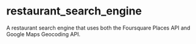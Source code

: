 # restaurant_search_engine
A restaurant search engine that uses both the Foursquare Places API and Google Maps Geocoding API.
